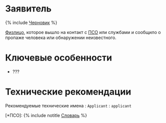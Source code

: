 # Заявитель

{% include [Черновик](../../_includes/draft.md) %}

[Физлицо](person.md), которое вышло на контакт с [ПСО](*ПСО) или службами и сообщило о пропаже
человека или обнаружении неизвестного.

# Ключевые особенности

- ???

# Технические рекомендации

Рекомендуемые технические имена
: `Applicant`
: `applicant`

[*ПСО]: {% include notitle [Словарь](../../_includes/glossary/pso.md) %}
